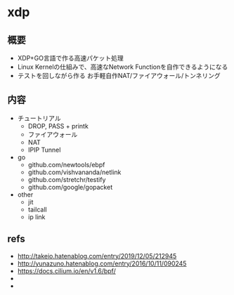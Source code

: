 # xdp

## 概要

- XDP+GO言語で作る高速パケット処理
- Linux Kernelの仕組みで、高速なNetwork Functionを自作できるようになる
- テストを回しながら作る お手軽自作NAT/ファイアウォール/トンネリング

## 内容

- チュートリアル
  - DROP, PASS + printk
  - ファイアウォール
  - NAT
  - IPIP Tunnel
- go
  - github.com/newtools/ebpf
  - github.com/vishvananda/netlink
  - github.com/stretchr/testify
  - github.com/google/gopacket
- other
  - jit
  - tailcall
  - ip link


## refs

- http://takeio.hatenablog.com/entry/2019/12/05/212945
- http://yunazuno.hatenablog.com/entry/2016/10/11/090245
- https://docs.cilium.io/en/v1.6/bpf/
- 
- 

